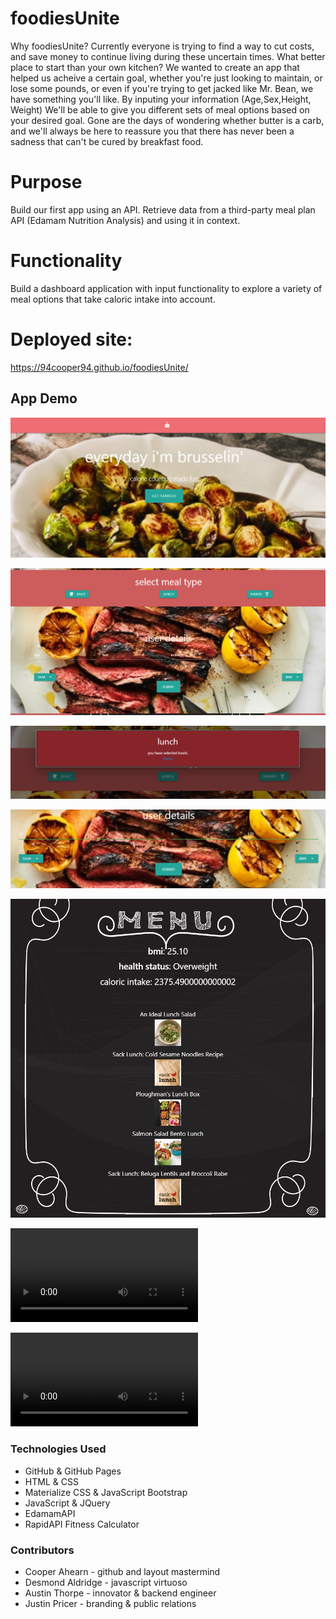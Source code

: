 # foodiesUnite

Why foodiesUnite? Currently everyone is trying to find a way to cut costs, and save money to continue living during these uncertain times. What better place to start than your own kitchen? We wanted to create an app that helped us acheive a certain goal, whether you're just looking to maintain, or lose some pounds, or even if you're trying to get jacked like Mr. Bean, we have something you'll like. By inputing your information (Age,Sex,Height, Weight) We'll be able to give you different sets of meal options based on your desired goal. Gone are the days of wondering whether butter is a carb, and we'll always be here to reassure you that there has never been a sadness that can't be cured by breakfast food.

# Purpose
Build our first app using an API. Retrieve data from a third-party meal plan API (Edamam Nutrition Analysis) and using it in context.

# Functionality
Build a dashboard application with input functionality to explore a variety of meal options that take caloric intake into account.

# Deployed site: 
https://94cooper94.github.io/foodiesUnite/

## App Demo

![User Input](media/homePage.PNG)


![User Input](media/inputPage.PNG)


![User Input](media/userSelection.PNG)

![User Input](media/userInput.PNG)

![User Input](media/menuPage.PNG)

![User Input](media/demo1.mp4)

![User Input](media/demo2.mp4)




### Technologies Used 
- GitHub & GitHub Pages
- HTML & CSS
- Materialize CSS & JavaScript Bootstrap
- JavaScript & JQuery
- EdamamAPI
- RapidAPI Fitness Calculator

### Contributors
- Cooper Ahearn - github and layout mastermind
- Desmond Aldridge - javascript virtuoso
- Austin Thorpe - innovator & backend engineer
- Justin Pricer - branding & public relations
